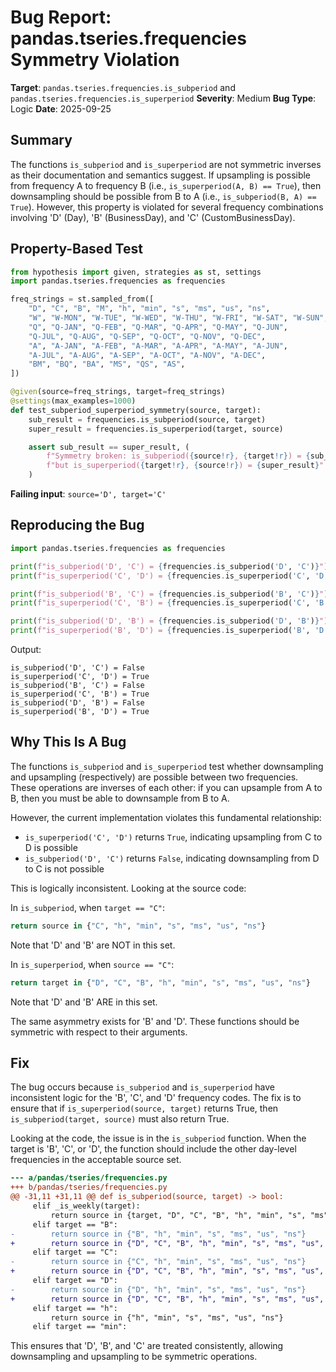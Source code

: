 # Bug Report: pandas.tseries.frequencies Symmetry Violation

**Target**: `pandas.tseries.frequencies.is_subperiod` and `pandas.tseries.frequencies.is_superperiod`
**Severity**: Medium
**Bug Type**: Logic
**Date**: 2025-09-25

## Summary

The functions `is_subperiod` and `is_superperiod` are not symmetric inverses as their documentation and semantics suggest. If upsampling is possible from frequency A to frequency B (i.e., `is_superperiod(A, B) == True`), then downsampling should be possible from B to A (i.e., `is_subperiod(B, A) == True`). However, this property is violated for several frequency combinations involving 'D' (Day), 'B' (BusinessDay), and 'C' (CustomBusinessDay).

## Property-Based Test

```python
from hypothesis import given, strategies as st, settings
import pandas.tseries.frequencies as frequencies

freq_strings = st.sampled_from([
    "D", "C", "B", "M", "h", "min", "s", "ms", "us", "ns",
    "W", "W-MON", "W-TUE", "W-WED", "W-THU", "W-FRI", "W-SAT", "W-SUN",
    "Q", "Q-JAN", "Q-FEB", "Q-MAR", "Q-APR", "Q-MAY", "Q-JUN",
    "Q-JUL", "Q-AUG", "Q-SEP", "Q-OCT", "Q-NOV", "Q-DEC",
    "A", "A-JAN", "A-FEB", "A-MAR", "A-APR", "A-MAY", "A-JUN",
    "A-JUL", "A-AUG", "A-SEP", "A-OCT", "A-NOV", "A-DEC",
    "BM", "BQ", "BA", "MS", "QS", "AS",
])

@given(source=freq_strings, target=freq_strings)
@settings(max_examples=1000)
def test_subperiod_superperiod_symmetry(source, target):
    sub_result = frequencies.is_subperiod(source, target)
    super_result = frequencies.is_superperiod(target, source)

    assert sub_result == super_result, (
        f"Symmetry broken: is_subperiod({source!r}, {target!r}) = {sub_result}, "
        f"but is_superperiod({target!r}, {source!r}) = {super_result}"
    )
```

**Failing input**: `source='D', target='C'`

## Reproducing the Bug

```python
import pandas.tseries.frequencies as frequencies

print(f"is_subperiod('D', 'C') = {frequencies.is_subperiod('D', 'C')}")
print(f"is_superperiod('C', 'D') = {frequencies.is_superperiod('C', 'D')}")

print(f"is_subperiod('B', 'C') = {frequencies.is_subperiod('B', 'C')}")
print(f"is_superperiod('C', 'B') = {frequencies.is_superperiod('C', 'B')}")

print(f"is_subperiod('D', 'B') = {frequencies.is_subperiod('D', 'B')}")
print(f"is_superperiod('B', 'D') = {frequencies.is_superperiod('B', 'D')}")
```

Output:
```
is_subperiod('D', 'C') = False
is_superperiod('C', 'D') = True
is_subperiod('B', 'C') = False
is_superperiod('C', 'B') = True
is_subperiod('D', 'B') = False
is_superperiod('B', 'D') = True
```

## Why This Is A Bug

The functions `is_subperiod` and `is_superperiod` test whether downsampling and upsampling (respectively) are possible between two frequencies. These operations are inverses of each other: if you can upsample from A to B, then you must be able to downsample from B to A.

However, the current implementation violates this fundamental relationship:
- `is_superperiod('C', 'D')` returns `True`, indicating upsampling from C to D is possible
- `is_subperiod('D', 'C')` returns `False`, indicating downsampling from D to C is not possible

This is logically inconsistent. Looking at the source code:

In `is_subperiod`, when `target == "C"`:
```python
return source in {"C", "h", "min", "s", "ms", "us", "ns"}
```
Note that 'D' and 'B' are NOT in this set.

In `is_superperiod`, when `source == "C"`:
```python
return target in {"D", "C", "B", "h", "min", "s", "ms", "us", "ns"}
```
Note that 'D' and 'B' ARE in this set.

The same asymmetry exists for 'B' and 'D'. These functions should be symmetric with respect to their arguments.

## Fix

The bug occurs because `is_subperiod` and `is_superperiod` have inconsistent logic for the 'B', 'C', and 'D' frequency codes. The fix is to ensure that if `is_superperiod(source, target)` returns True, then `is_subperiod(target, source)` must also return True.

Looking at the code, the issue is in the `is_subperiod` function. When the target is 'B', 'C', or 'D', the function should include the other day-level frequencies in the acceptable source set.

```diff
--- a/pandas/tseries/frequencies.py
+++ b/pandas/tseries/frequencies.py
@@ -31,11 +31,11 @@ def is_subperiod(source, target) -> bool:
     elif _is_weekly(target):
         return source in {target, "D", "C", "B", "h", "min", "s", "ms", "us", "ns"}
     elif target == "B":
-        return source in {"B", "h", "min", "s", "ms", "us", "ns"}
+        return source in {"D", "C", "B", "h", "min", "s", "ms", "us", "ns"}
     elif target == "C":
-        return source in {"C", "h", "min", "s", "ms", "us", "ns"}
+        return source in {"D", "C", "B", "h", "min", "s", "ms", "us", "ns"}
     elif target == "D":
-        return source in {"D", "h", "min", "s", "ms", "us", "ns"}
+        return source in {"D", "C", "B", "h", "min", "s", "ms", "us", "ns"}
     elif target == "h":
         return source in {"h", "min", "s", "ms", "us", "ns"}
     elif target == "min":
```

This ensures that 'D', 'B', and 'C' are treated consistently, allowing downsampling and upsampling to be symmetric operations.